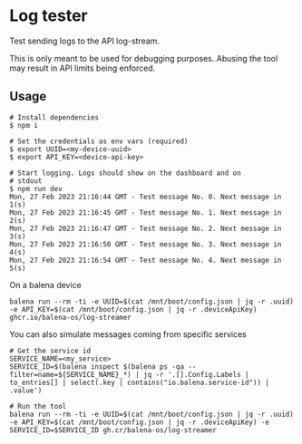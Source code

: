# Log tester

Test sending logs to the API log-stream.

This is only meant to be used for debugging purposes. Abusing the tool may result in API limits being enforced.

## Usage

```
# Install dependencies
$ npm i

# Set the credentials as env vars (required)
$ export UUID=<my-device-uuid>
$ export API_KEY=<device-api-key>

# Start logging. Logs should show on the dashboard and on
# stdout
$ npm run dev
Mon, 27 Feb 2023 21:16:44 GMT - Test message No. 0. Next message in 1(s)
Mon, 27 Feb 2023 21:16:45 GMT - Test message No. 1. Next message in 2(s)
Mon, 27 Feb 2023 21:16:47 GMT - Test message No. 2. Next message in 3(s)
Mon, 27 Feb 2023 21:16:50 GMT - Test message No. 3. Next message in 4(s)
Mon, 27 Feb 2023 21:16:54 GMT - Test message No. 4. Next message in 5(s)
```

On a balena device

```
balena run --rm -ti -e UUID=$(cat /mnt/boot/config.json | jq -r .uuid) -e API_KEY=$(cat /mnt/boot/config.json | jq -r .deviceApiKey) ghcr.io/balena-os/log-streamer
```

You can also simulate messages coming from specific services

```
# Get the service id
SERVICE_NAME=<my_service>
SERVICE_ID=$(balena inspect $(balena ps -qa --filter=name=${SERVICE_NAME}_*) | jq -r '.[].Config.Labels | to_entries[] | select(.key | contains("io.balena.service-id")) | .value')

# Run the tool
balena run --rm -ti -e UUID=$(cat /mnt/boot/config.json | jq -r .uuid) -e API_KEY=$(cat /mnt/boot/config.json | jq -r .deviceApiKey) -e SERVICE_ID=$SERVICE_ID gh.cr/balena-os/log-streamer
```
